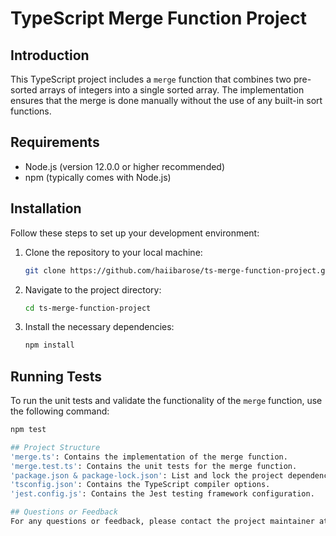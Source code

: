 # TypeScript Merge Function Project

## Introduction
This TypeScript project includes a `merge` function that combines two pre-sorted arrays of integers into a single sorted array. The implementation ensures that the merge is done manually without the use of any built-in sort functions.

## Requirements
- Node.js (version 12.0.0 or higher recommended)
- npm (typically comes with Node.js)

## Installation
Follow these steps to set up your development environment:

1. Clone the repository to your local machine:
   ```sh
   git clone https://github.com/haiibarose/ts-merge-function-project.git 

2. Navigate to the project directory:
   ```sh
   cd ts-merge-function-project

3. Install the necessary dependencies:
   ```sh
   npm install

## Running Tests
To run the unit tests and validate the functionality of the `merge` function, use the following command:
   ```sh
   npm test

## Project Structure
'merge.ts': Contains the implementation of the merge function.
'merge.test.ts': Contains the unit tests for the merge function.
'package.json & package-lock.json': List and lock the project dependencies.
'tsconfig.json': Contains the TypeScript compiler options.
'jest.config.js': Contains the Jest testing framework configuration.

## Questions or Feedback
For any questions or feedback, please contact the project maintainer at 'ruk.rossukhon@gmail.com'.